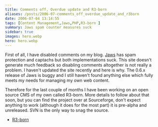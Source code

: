 ```yaml
---
title: Comments off, Overdue update and R3-born
aliases: /posts/2006-07-comments_off_overdue_update_and_r3born
date: 2006-07-04 13:14:55
tags: [Content Management,Jaws,PHP,R3-born ]
summary: Jaws spam counter measures suck
sidebar: true
images: hero.webp
hero: hero.webp
---
```


First of all, I have disabled comments on my blog. [Jaws](http://jaws-project.com/)
has spam protection and captachs but both implementations suck. This site doesn't
generate much feedback so disabling comments altogether is not really a problem.
I haven't updated the site recently and here is why. The 0.6.x release of Jaws
is buggy and I still haven't found anything else which fully meets my needs for
managing my own web content.

Therefore for the last couple of months I have been working on an open source
CMS of my own called R3-born. More details to follow about that soon, but you
can find the project over at Sourceforge, don't expect anything to work
(although it does for the most part) it is pre-alpha and unreleased. SVN is the
only way to snag the source.

* [R3-born](http://www.sourceforge.net/projects/r3-born/)
